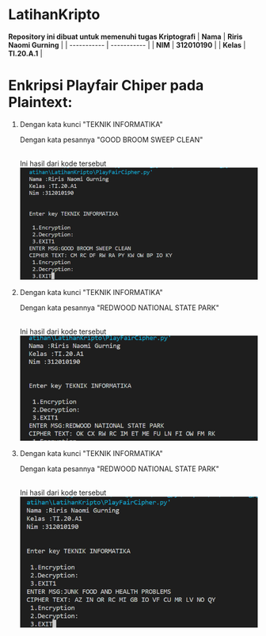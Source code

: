 # LatihanKripto

<strong>Repository ini dibuat untuk memenuhi tugas Kriptografi</strong>
| <strong>Nama</strong> | <strong>Riris Naomi Gurning</strong> |
| ----------- | ----------- |
| <strong>NIM</strong> | <strong>312010190</strong> |
| <strong>Kelas</strong> | <strong>TI.20.A.1</strong> |

# Enkripsi Playfair Chiper pada Plaintext:

1. Dengan kata kunci "TEKNIK INFORMATIKA"<p>Dengan kata pesannya "GOOD BROOM SWEEP CLEAN"</p><br>Ini hasil dari kode tersebut</br>
   ![](Foto/foto1.png)

2. Dengan kata kunci "TEKNIK INFORMATIKA"<p>Dengan kata pesannya "REDWOOD NATIONAL STATE PARK"</p><br>Ini hasil dari kode tersebut</br>
   ![](Foto/foto2.png)

3. Dengan kata kunci "TEKNIK INFORMATIKA"<p>Dengan kata pesannya "REDWOOD NATIONAL STATE PARK"</p><br>Ini hasil dari kode tersebut</br>
   ![](Foto/foto3.png)
